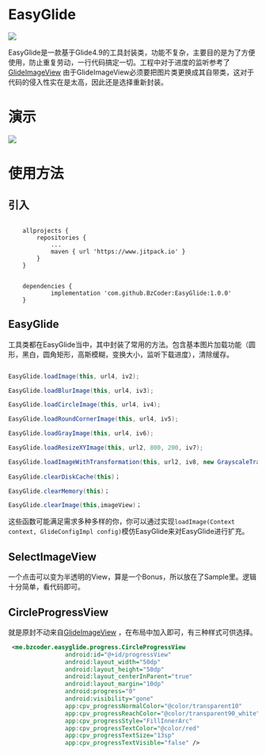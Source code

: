 # EasyGlide
[![](https://www.jitpack.io/v/BzCoder/EasyGlide.svg)](https://www.jitpack.io/#BzCoder/EasyGlide)

EasyGlide是一款基于Glide4.9的工具封装类，功能不复杂，主要目的是为了方便使用，防止重复劳动，一行代码搞定一切。工程中对于进度的监听参考了[GlideImageView](https://github.com/sunfusheng/GlideImageView) 由于GlideImageView必须要把图片类更换成其自带类，这对于代码的侵入性实在是太高，因此还是选择重新封装。

# 演示

![](https://github.com/BzCoder/EasyGlide/blob/master/image/demo.gif)



# 使用方法
## 引入

```

	allprojects {
		repositories {
			...
			maven { url 'https://www.jitpack.io' }
		}
	}
```
```

	dependencies {
	        implementation 'com.github.BzCoder:EasyGlide:1.0.0'
	}
```

## EasyGlide
工具类都在EasyGlide当中，其中封装了常用的方法。包含基本图片加载功能（圆形，黑白，圆角矩形，高斯模糊，变换大小，监听下载进度），清除缓存。
```java

EasyGlide.loadImage(this, url4, iv2);

EasyGlide.loadBlurImage(this, url4, iv3);

EasyGlide.loadCircleImage(this, url4, iv4);

EasyGlide.loadRoundCornerImage(this, url4, iv5);

EasyGlide.loadGrayImage(this, url4, iv6);

EasyGlide.loadResizeXYImage(this, url2, 800, 200, iv7);

EasyGlide.loadImageWithTransformation(this, url2, iv8, new GrayscaleTransformation(), new RoundedCornersTransformation(50, 0));
    
EasyGlide.clearDiskCache(this)；

EasyGlide.clearMemory(this)；

EasyGlide.clearImage(this,imageView)；

```

这些函数可能满足需求多种多样的你，你可以通过实现```loadImage(Context context, GlideConfigImpl config)```模仿EasyGlide来对EasyGlide进行扩充。

## SelectImageView
一个点击可以变为半透明的View，算是一个Bonus，所以放在了Sample里。逻辑十分简单，看代码即可。

## CircleProgressView
就是原封不动来自[GlideImageView](https://github.com/sunfusheng/GlideImageView) ，在布局中加入即可，有三种样式可供选择。
```xml
 <me.bzcoder.easyglide.progress.CircleProgressView
                android:id="@+id/progressView"
                android:layout_width="50dp"
                android:layout_height="50dp"
                android:layout_centerInParent="true"
                android:layout_margin="10dp"
                android:progress="0"
                android:visibility="gone"
                app:cpv_progressNormalColor="@color/transparent10"
                app:cpv_progressReachColor="@color/transparent90_white"
                app:cpv_progressStyle="FillInnerArc"
                app:cpv_progressTextColor="@color/red"
                app:cpv_progressTextSize="13sp"
                app:cpv_progressTextVisible="false" />
               
```


